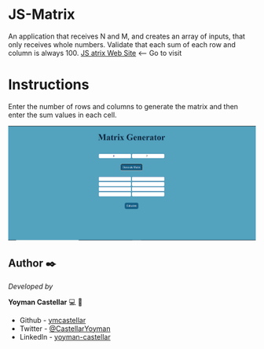# JS-Matrix

An application that receives N and M, and creates an array of inputs, that only receives whole numbers. Validate that each sum of each row and column is always 100.
[JS atrix Web Site](https://jsmatrixyoyman.netlify.app/) <-- Go to visit  

# Instructions

Enter the number of rows and columns to generate the matrix and then enter the sum values ​​in each cell.

![homepage](home.PNG)

## Author ✒️

_Developed by_

**Yoyman Castellar** :computer: :man: 

- Github - [ymcastellar](https://github.com/ymcastellar)
- Twitter - [@CastellarYoyman](https://twitter.com/CastellarYoyman)
- LinkedIn - [yoyman-castellar](https://www.linkedin.com/in/yoyman-castellar/)
